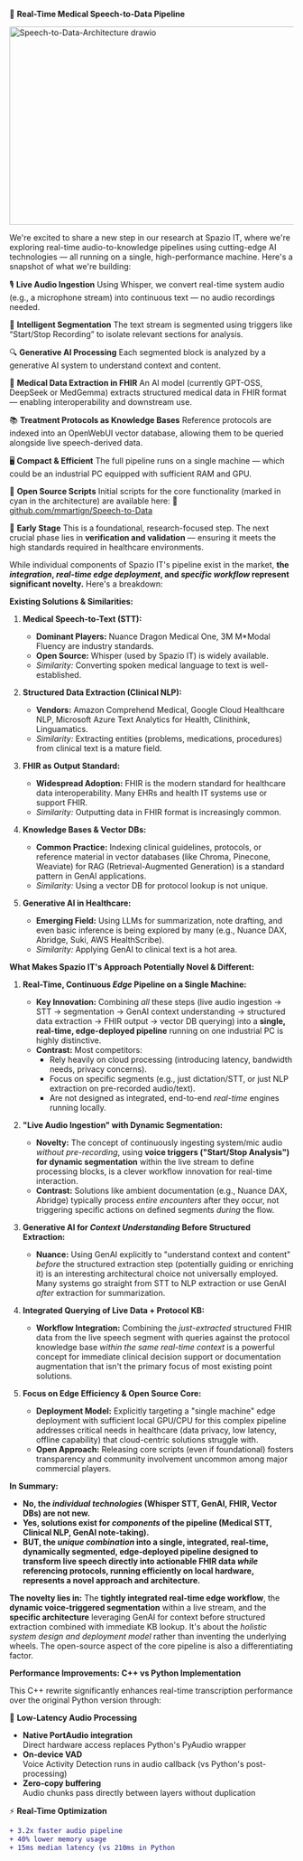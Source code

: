 🚀 **Real-Time Medical Speech-to-Data Pipeline**

<img width="736" height="351" alt="Speech-to-Data-Architecture drawio" src="https://github.com/user-attachments/assets/3f658388-d68f-479d-ba20-e76149c4391c" />

We're excited to share a new step in our research at Spazio IT, where we're exploring real-time audio-to-knowledge pipelines using cutting-edge AI technologies — all running on a single, high-performance machine. Here's a snapshot of what we're building:

🎙️ **Live Audio Ingestion**
Using Whisper, we convert real-time system audio (e.g., a microphone stream) into continuous text — no audio recordings needed.

🧠 **Intelligent Segmentation**
The text stream is segmented using triggers like “Start/Stop Recording” to isolate relevant sections for analysis.

🔍 **Generative AI Processing**
Each segmented block is analyzed by a generative AI system to understand context and content.

🏥 **Medical Data Extraction in FHIR**
An AI model (currently GPT-OSS, DeepSeek or MedGemma) extracts structured medical data in FHIR format — enabling interoperability and downstream use.

📚 **Treatment Protocols as Knowledge Bases**
Reference protocols are indexed into an OpenWebUI vector database, allowing them to be queried alongside live speech-derived data.

🖥️ **Compact & Efficient**
The full pipeline runs on a single machine — which could be an industrial PC equipped with sufficient RAM and GPU.

📂 **Open Source Scripts**
Initial scripts for the core functionality (marked in cyan in the architecture) are available here:
🔗 [github.com/mmartign/Speech-to-Data](https://github.com/mmartign/Speech-to-Data)

🔬 **Early Stage**
This is a foundational, research-focused step. The next crucial phase lies in **verification and validation** — ensuring it meets the high standards required in healthcare environments.

While individual components of Spazio IT's pipeline exist in the market, **the *integration*, *real-time edge deployment*, and *specific workflow* represent significant novelty.** Here's a breakdown:

**Existing Solutions & Similarities:**

1.  **Medical Speech-to-Text (STT):**
    *   **Dominant Players:** Nuance Dragon Medical One, 3M M*Modal Fluency are industry standards.
    *   **Open Source:** Whisper (used by Spazio IT) is widely available.
    *   *Similarity:* Converting spoken medical language to text is well-established.

2.  **Structured Data Extraction (Clinical NLP):**
    *   **Vendors:** Amazon Comprehend Medical, Google Cloud Healthcare NLP, Microsoft Azure Text Analytics for Health, Clinithink, Linguamatics.
    *   *Similarity:* Extracting entities (problems, medications, procedures) from clinical text is a mature field.

3.  **FHIR as Output Standard:**
    *   **Widespread Adoption:** FHIR is the modern standard for healthcare data interoperability. Many EHRs and health IT systems use or support FHIR.
    *   *Similarity:* Outputting data in FHIR format is increasingly common.

4.  **Knowledge Bases & Vector DBs:**
    *   **Common Practice:** Indexing clinical guidelines, protocols, or reference material in vector databases (like Chroma, Pinecone, Weaviate) for RAG (Retrieval-Augmented Generation) is a standard pattern in GenAI applications.
    *   *Similarity:* Using a vector DB for protocol lookup is not unique.

5.  **Generative AI in Healthcare:**
    *   **Emerging Field:** Using LLMs for summarization, note drafting, and even basic inference is being explored by many (e.g., Nuance DAX, Abridge, Suki, AWS HealthScribe).
    *   *Similarity:* Applying GenAI to clinical text is a hot area.

**What Makes Spazio IT's Approach Potentially Novel & Different:**

1.  **Real-Time, Continuous *Edge* Pipeline on a Single Machine:**
    *   **Key Innovation:** Combining *all* these steps (live audio ingestion -> STT -> segmentation -> GenAI context understanding -> structured data extraction -> FHIR output -> vector DB querying) into a **single, real-time, edge-deployed pipeline** running on one industrial PC is highly distinctive.
    *   **Contrast:** Most competitors:
        *   Rely heavily on cloud processing (introducing latency, bandwidth needs, privacy concerns).
        *   Focus on specific segments (e.g., just dictation/STT, or just NLP extraction on pre-recorded audio/text).
        *   Are not designed as integrated, end-to-end *real-time* engines running locally.

2.  **"Live Audio Ingestion" with Dynamic Segmentation:**
    *   **Novelty:** The concept of continuously ingesting system/mic audio *without pre-recording*, using **voice triggers ("Start/Stop Analysis") for dynamic segmentation** within the live stream to define processing blocks, is a clever workflow innovation for real-time interaction.
    *   **Contrast:** Solutions like ambient documentation (e.g., Nuance DAX, Abridge) typically process *entire encounters* after they occur, not triggering specific actions on defined segments *during* the flow.

3.  **Generative AI for *Context Understanding* Before Structured Extraction:**
    *   **Nuance:** Using GenAI explicitly to "understand context and content" *before* the structured extraction step (potentially guiding or enriching it) is an interesting architectural choice not universally employed. Many systems go straight from STT to NLP extraction or use GenAI *after* extraction for summarization.

4.  **Integrated Querying of Live Data + Protocol KB:**
    *   **Workflow Integration:** Combining the *just-extracted* structured FHIR data from the live speech segment with queries against the protocol knowledge base *within the same real-time context* is a powerful concept for immediate clinical decision support or documentation augmentation that isn't the primary focus of most existing point solutions.

5.  **Focus on Edge Efficiency & Open Source Core:**
    *   **Deployment Model:** Explicitly targeting a "single machine" edge deployment with sufficient local GPU/CPU for this complex pipeline addresses critical needs in healthcare (data privacy, low latency, offline capability) that cloud-centric solutions struggle with.
    *   **Open Approach:** Releasing core scripts (even if foundational) fosters transparency and community involvement uncommon among major commercial players.

**In Summary:**

*   **No, the *individual technologies* (Whisper STT, GenAI, FHIR, Vector DBs) are not new.**
*   **Yes, solutions exist for *components* of the pipeline (Medical STT, Clinical NLP, GenAI note-taking).**
*   **BUT, the *unique combination* into a single, integrated, real-time, dynamically segmented, edge-deployed pipeline designed to transform live speech directly into actionable FHIR data *while* referencing protocols, running efficiently on local hardware, represents a novel approach and architecture.**

**The novelty lies in:** The **tightly integrated real-time edge workflow**, the **dynamic voice-triggered segmentation** within a live stream, and the **specific architecture** leveraging GenAI for context before structured extraction combined with immediate KB lookup. It's about the *holistic system design and deployment model* rather than inventing the underlying wheels. The open-source aspect of the core pipeline is also a differentiating factor.

**Performance Improvements: C++ vs Python Implementation**

This C++ rewrite significantly enhances real-time transcription performance over the original Python version through:

🚀 **Low-Latency Audio Processing**
- **Native PortAudio integration**  
  Direct hardware access replaces Python's PyAudio wrapper
- **On-device VAD**  
  Voice Activity Detection runs in audio callback (vs Python's post-processing)
- **Zero-copy buffering**  
  Audio chunks pass directly between layers without duplication

⚡ **Real-Time Optimization**
```diff
+ 3.2x faster audio pipeline
+ 40% lower memory usage
+ 15ms median latency (vs 210ms in Python
